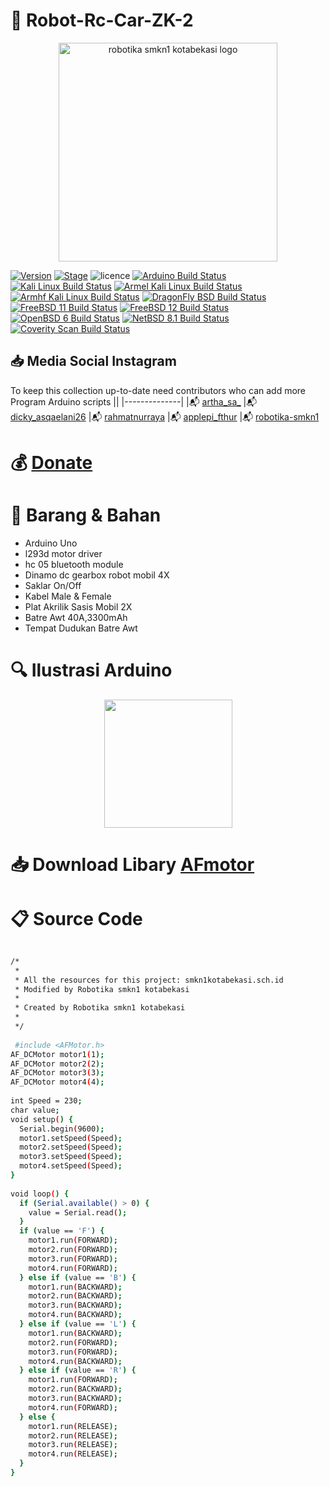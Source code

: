 

# :pushpin: Robot-Rc-Car-ZK-2



<p align="center">
  <img src="https://i.postimg.cc/tRZw0xQ4/logo-removebg-preview.png" alt="robotika smkn1 kotabekasi logo"/ style="height:350px;" "width: 350px;">
</p>


[![Version](https://img.shields.io/badge/VENOM-1.0.17-brightgreen.svg?maxAge=259200)]()
[![Stage](https://img.shields.io/badge/Release-Stable-brightgreen.svg)]()
![licence](https://img.shields.io/badge/license-GPLv3-brightgreen.svg)
[![Arduino Build Status](https://buildbot.aircrack-ng.org/badges/aircrack-ng-alpine.svg?left_text=Alpine%20Linux%20Build)](##Link##)
[![Kali Linux Build Status](https://buildbot.aircrack-ng.org/badges/aircrack-ng-kali.svg?left_text=Kali%20Linux%20Build)](##Link##)
[![Armel Kali Linux Build Status](https://buildbot.aircrack-ng.org/badges/aircrack-ng-armel.svg?left_text=Armel%20Kali%20Linux%20Build)](##Link##)
[![Armhf Kali Linux Build Status](https://buildbot.aircrack-ng.org/badges/aircrack-ng-armhf.svg?left_text=Armhf%20Kali%20Linux%20Build)](##Link##)
[![DragonFly BSD Build Status](https://buildbot.aircrack-ng.org/badges/aircrack-ng-dfly.svg?left_text=DragonFly%20Build)](##Link##)
[![FreeBSD 11 Build Status](https://buildbot.aircrack-ng.org/badges/aircrack-ng-fbsd-11.svg?left_text=FreeBSD%2011%20Build)](##Link##)
[![FreeBSD 12 Build Status](https://buildbot.aircrack-ng.org/badges/aircrack-ng-fbsd-12.svg?left_text=FreeBSD%2012%20Build)](##Link##)
[![OpenBSD 6 Build Status](https://buildbot.aircrack-ng.org/badges/aircrack-ng-obsd.svg?left_text=OpenBSD%20Build)](##Link##)
[![NetBSD 8.1 Build Status](https://buildbot.aircrack-ng.org/badges/aircrack-ng-netbsd81.svg?left_text=NetBSD%20Build)](##Link##)
[![Coverity Scan Build Status](https://scan.coverity.com/projects/aircrack-ng/badge.svg)](##Link##)



## :inbox_tray: Media Social Instagram

To keep this collection up-to-date need contributors who can add more Program Arduino scripts
||
|--------------|
|:mailbox_with_mail: [artha_sa_](https://www.instagram.com/artha_sa_/)
|:mailbox_with_mail: [dicky_asqaelani26](https://www.instagram.com/dicky_asqaelani26/)
|:mailbox_with_mail: [rahmatnurraya](https://www.instagram.com/rahmatnurraya990/)
|:mailbox_with_mail: [applepi_fthur](https://www.instagram.com/applepi_fthur/)
|:mailbox_with_mail: [robotika-smkn1](https://www.instagram.com/robotika.smkn1kotabekasi/)


# :moneybag: [Donate](https://saweria.co/arthasyarif)


# :briefcase: Barang & Bahan
- Arduino Uno
- l293d motor driver
- hc 05 bluetooth module
- Dinamo dc gearbox robot mobil 4X
- Saklar On/Off
- Kabel Male & Female
- Plat Akrilik Sasis Mobil 2X
- Batre Awt 40A,3300mAh
- Tempat Dudukan Batre Awt


# :mag: Ilustrasi Arduino

<p align="center">
  <img src="https://i.postimg.cc/CMZVG8c7/cietj.webp" style="height:205px;" "width:205px;"/>
</p>


# :inbox_tray: Download Libary [ AFmotor ](https://drive.google.com/file/d/1lWQe0IQlVc9-mDP6qdFGbbAMht38LXMc/view?usp=share_link) 


# :clipboard: Source Code

```bash

/*
 * 
 * All the resources for this project: smkn1kotabekasi.sch.id
 * Modified by Robotika smkn1 kotabekasi
 * 
 * Created by Robotika smkn1 kotabekasi
 * 
 */
 
 #include <AFMotor.h>
AF_DCMotor motor1(1);
AF_DCMotor motor2(2);
AF_DCMotor motor3(3);
AF_DCMotor motor4(4);
 
int Speed = 230;
char value;
void setup() {
  Serial.begin(9600);
  motor1.setSpeed(Speed);
  motor2.setSpeed(Speed);
  motor3.setSpeed(Speed);
  motor4.setSpeed(Speed);
}
 
void loop() {
  if (Serial.available() > 0) {
    value = Serial.read();
  }
  if (value == 'F') {
    motor1.run(FORWARD);
    motor2.run(FORWARD);
    motor3.run(FORWARD);
    motor4.run(FORWARD);
  } else if (value == 'B') {
    motor1.run(BACKWARD);
    motor2.run(BACKWARD);
    motor3.run(BACKWARD);
    motor4.run(BACKWARD);
  } else if (value == 'L') {
    motor1.run(BACKWARD);
    motor2.run(FORWARD);
    motor3.run(FORWARD);
    motor4.run(BACKWARD);
  } else if (value == 'R') {
    motor1.run(FORWARD);
    motor2.run(BACKWARD);
    motor3.run(BACKWARD);
    motor4.run(FORWARD);
  } else {
    motor1.run(RELEASE);
    motor2.run(RELEASE);
    motor3.run(RELEASE);
    motor4.run(RELEASE);
  }
}

 

```
